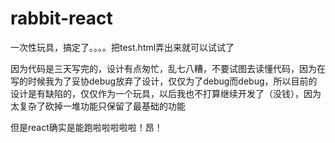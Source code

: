 # rabbit-react

一次性玩具，搞定了。。。。把test.html弄出来就可以试试了

因为代码是三天写完的，设计有点匆忙，乱七八糟，不要试图去读懂代码，因为在写的时候我为了妥协debug放弃了设计，仅仅为了debug而debug，所以目前的设计是有缺陷的，仅仅作为一个玩具，以后我也不打算继续开发了（没钱），因为太复杂了砍掉一堆功能只保留了最基础的功能

但是react确实是能跑啦啦啦啦啦！昂！
